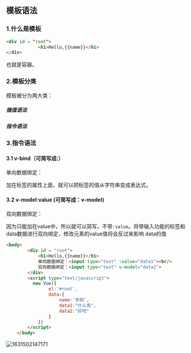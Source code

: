 ## 模板语法

### 1.什么是模板

```html
<div id = "root">
            <h1>Hello,{{name}}</h1>
</div>
```

也就是容器。

### 2.模板分类 

模板被分为两大类：

##### 插值语法

##### 指令语法

### 3.指令语法

#### 3.1 v-bind（可简写成:）

单向数据绑定：

加在标签的属性上面，就可以把标签的值从字符串变成表达式。

#### 3.2 v-model:value (可简写成：v-model)

双向数据绑定：

因为只能加在value中，所以就可以简写，不带`:value`。将带输入功能的标签和data数据进行双向绑定，修改元素的value值将会反过来影响 data的值

```html
<body>
		<div id = "root">
            <h1>Hello,{{name}}</h1>
			单向数据绑定：<input type="text" :value="data1"><br/>
			双向数据绑定：<input type="text" v-model="data2">
        </div>
        <script type="text/javascript">
          new Vue({
                el:'#root',
                data:{
                    name:'李炯',
					data1:"什么鬼",
					data2:"好吧"
                }
            })
        </script>
	</body>
```

![1631502147171](C:\Users\LiJiong\AppData\Roaming\Typora\typora-user-images\1631502147171.png)



